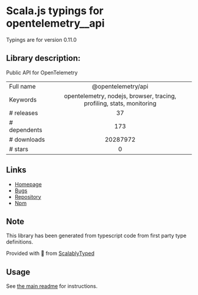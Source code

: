 
# Scala.js typings for opentelemetry__api

Typings are for version 0.11.0

## Library description:
Public API for OpenTelemetry

|                    |                 |
| ------------------ | :-------------: |
| Full name          | @opentelemetry/api |
| Keywords           | opentelemetry, nodejs, browser, tracing, profiling, stats, monitoring |
| # releases         | 37 |
| # dependents       | 173 |
| # downloads        | 20287972 |
| # stars            | 0 |

## Links
- [Homepage](https://github.com/open-telemetry/opentelemetry-js#readme)
- [Bugs](https://github.com/open-telemetry/opentelemetry-js/issues)
- [Repository](https://github.com/open-telemetry/opentelemetry-js)
- [Npm](https://www.npmjs.com/package/%40opentelemetry%2Fapi)
    


## Note
This library has been generated from typescript code from first party type definitions.

Provided with :purple_heart: from [ScalablyTyped](https://github.com/oyvindberg/ScalablyTyped)

## Usage
See [the main readme](../../readme.md) for instructions.



